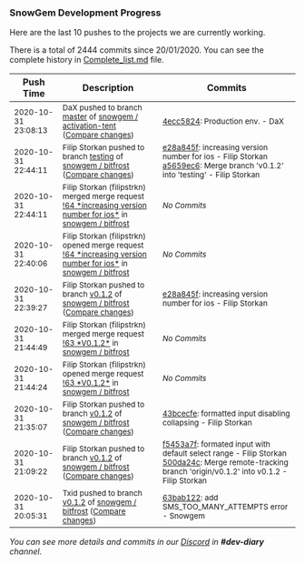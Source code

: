
### SnowGem Development Progress

Here are the last 10 pushes to the projects we are currently working.

There is a total of 2444 commits since 20/01/2020. You can see the complete history in
 [Complete_list.md](Complete_list.md) file.

| Push Time | Description | Commits |
| --- | --- | --- |
| <sub>2020-10-31 23:08:13</sub> | <sub>DaX pushed to branch [master](https://gitlab.com/snowgem/activation-tent/commits/master) of [snowgem / activation\-tent](https://gitlab.com/snowgem/activation-tent) ([Compare changes](https://gitlab.com/snowgem/activation-tent/compare/65b445e3fa8be1e652e3659267934c2dc359df27...4ecc5824965553ee1afa692af125fe95b174fe3a))</sub> | <sub>[4ecc5824](https://gitlab.com/snowgem/activation-tent/-/commit/4ecc5824965553ee1afa692af125fe95b174fe3a): Production env. - DaX</sub> |
| <sub>2020-10-31 22:44:11</sub> | <sub>Filip Storkan pushed to branch [testing](https://gitlab.com/snowgem/bitfrost/commits/testing) of [snowgem / bitfrost](https://gitlab.com/snowgem/bitfrost) ([Compare changes](https://gitlab.com/snowgem/bitfrost/compare/29aa7c13b189cbc9960e27c09456a7bc318d3f55...a5659ec6844f46b8be5f754205cb6fc93c212247))</sub> | <sub>[e28a845f](https://gitlab.com/snowgem/bitfrost/-/commit/e28a845f08e2d11ef6a5549b864afe2cbcfec865): increasing version number for ios - Filip Storkan<br>[a5659ec6](https://gitlab.com/snowgem/bitfrost/-/commit/a5659ec6844f46b8be5f754205cb6fc93c212247): Merge branch 'v0.1.2' into 'testing' - Filip Storkan</sub> |
| <sub>2020-10-31 22:44:11</sub> | <sub>Filip Storkan (filipstrkn) merged merge request [\!64 \*increasing version number for ios\*](https://gitlab.com/snowgem/bitfrost/-/merge_requests/64) in [snowgem / bitfrost](https://gitlab.com/snowgem/bitfrost)</sub> | <sub>_No Commits_</sub> |
| <sub>2020-10-31 22:40:06</sub> | <sub>Filip Storkan (filipstrkn) opened merge request [\!64 \*increasing version number for ios\*](https://gitlab.com/snowgem/bitfrost/-/merge_requests/64) in [snowgem / bitfrost](https://gitlab.com/snowgem/bitfrost)</sub> | <sub>_No Commits_</sub> |
| <sub>2020-10-31 22:39:27</sub> | <sub>Filip Storkan pushed to branch [v0\.1\.2](https://gitlab.com/snowgem/bitfrost/commits/v0.1.2) of [snowgem / bitfrost](https://gitlab.com/snowgem/bitfrost) ([Compare changes](https://gitlab.com/snowgem/bitfrost/compare/43bcecfe15b6abe9e3e26f84047df8b74bf4405e...e28a845f08e2d11ef6a5549b864afe2cbcfec865))</sub> | <sub>[e28a845f](https://gitlab.com/snowgem/bitfrost/-/commit/e28a845f08e2d11ef6a5549b864afe2cbcfec865): increasing version number for ios - Filip Storkan</sub> |
| <sub>2020-10-31 21:44:49</sub> | <sub>Filip Storkan (filipstrkn) merged merge request [\!63 \*V0\.1\.2\*](https://gitlab.com/snowgem/bitfrost/-/merge_requests/63) in [snowgem / bitfrost](https://gitlab.com/snowgem/bitfrost)</sub> | <sub>_No Commits_</sub> |
| <sub>2020-10-31 21:44:24</sub> | <sub>Filip Storkan (filipstrkn) opened merge request [\!63 \*V0\.1\.2\*](https://gitlab.com/snowgem/bitfrost/-/merge_requests/63) in [snowgem / bitfrost](https://gitlab.com/snowgem/bitfrost)</sub> | <sub>_No Commits_</sub> |
| <sub>2020-10-31 21:35:07</sub> | <sub>Filip Storkan pushed to branch [v0\.1\.2](https://gitlab.com/snowgem/bitfrost/commits/v0.1.2) of [snowgem / bitfrost](https://gitlab.com/snowgem/bitfrost) ([Compare changes](https://gitlab.com/snowgem/bitfrost/compare/500da24c4ebe0dfb7190f477ac677698725bb731...43bcecfe15b6abe9e3e26f84047df8b74bf4405e))</sub> | <sub>[43bcecfe](https://gitlab.com/snowgem/bitfrost/-/commit/43bcecfe15b6abe9e3e26f84047df8b74bf4405e): formatted input disabling collapsing - Filip Storkan</sub> |
| <sub>2020-10-31 21:09:22</sub> | <sub>Filip Storkan pushed to branch [v0\.1\.2](https://gitlab.com/snowgem/bitfrost/commits/v0.1.2) of [snowgem / bitfrost](https://gitlab.com/snowgem/bitfrost) ([Compare changes](https://gitlab.com/snowgem/bitfrost/compare/63bab122522b46540157c7aecb5e2e7e6127a09f...500da24c4ebe0dfb7190f477ac677698725bb731))</sub> | <sub>[f5453a7f](https://gitlab.com/snowgem/bitfrost/-/commit/f5453a7f9d173434822c1d09ffb323be0a55bbdf): formated input with default select range - Filip Storkan<br>[500da24c](https://gitlab.com/snowgem/bitfrost/-/commit/500da24c4ebe0dfb7190f477ac677698725bb731): Merge remote-tracking branch 'origin/v0.1.2' into v0.1.2 - Filip Storkan</sub> |
| <sub>2020-10-31 20:05:31</sub> | <sub>Txid pushed to branch [v0\.1\.2](https://gitlab.com/snowgem/bitfrost/commits/v0.1.2) of [snowgem / bitfrost](https://gitlab.com/snowgem/bitfrost) ([Compare changes](https://gitlab.com/snowgem/bitfrost/compare/715911a0884ccb3fb8a2c5b143e57c5f46ee1861...63bab122522b46540157c7aecb5e2e7e6127a09f))</sub> | <sub>[63bab122](https://gitlab.com/snowgem/bitfrost/-/commit/63bab122522b46540157c7aecb5e2e7e6127a09f): add SMS_TOO_MANY_ATTEMPTS error - Snowgem</sub> |

_You can see more details and commits in our [Discord](https://discord.gg/zumGnbg) in **#dev-diary** channel._
